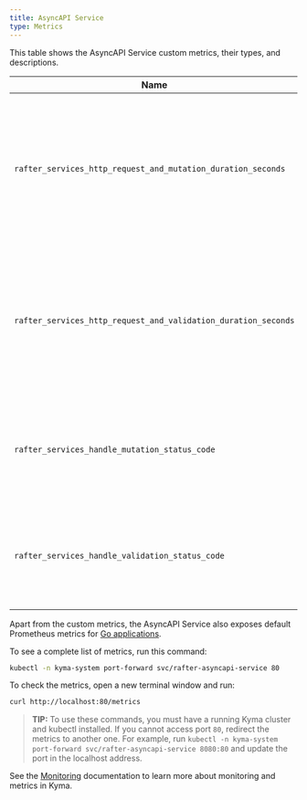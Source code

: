 ```yaml
---
title: AsyncAPI Service
type: Metrics
---
```


This table shows the AsyncAPI Service custom metrics, their types, and descriptions.

| Name | Type | Description |
|------|-------------|------|
| `rafter_services_http_request_and_mutation_duration_seconds` | histogram | Specifies the number of assets that the service received for processing and mutated within a given time series. |
| `rafter_services_http_request_and_validation_duration_seconds` | histogram | Specifies the number of assets that the service received for processing and validated within a given time series. |
| `rafter_services_handle_mutation_status_code` | counter | Specifies a number of different HTTP response status codes in a given time series. |
| `rafter_services_handle_validation_status_code` | counter | Specifies a number of different HTTP response status codes in a given time series. |

Apart from the custom metrics, the AsyncAPI Service also exposes default Prometheus metrics for [Go applications](https://prometheus.io/docs/guides/go-application/).

To see a complete list of metrics, run this command:

```bash
kubectl -n kyma-system port-forward svc/rafter-asyncapi-service 80
```

To check the metrics, open a new terminal window and run:

```bash
curl http://localhost:80/metrics
```

>**TIP:** To use these commands, you must have a running Kyma cluster and kubectl installed. If you cannot access port `80`, redirect the metrics to another one. For example, run `kubectl -n kyma-system port-forward svc/rafter-asyncapi-service 8080:80` and update the port in the localhost address.

See the [Monitoring](/components/monitoring) documentation to learn more about monitoring and metrics in Kyma.
